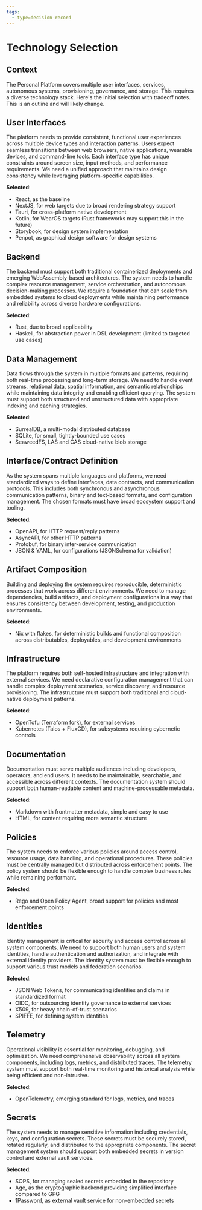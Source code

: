 ```yaml
---
tags:
  - type=decision-record
---
```


# Technology Selection

## Context

The Personal Platform covers multiple user interfaces, services, autonomous systems, provisioning, governance, and storage. This requires a diverse technology stack. Here's the initial selection with tradeoff notes. This is an outline and will likely change.

## User Interfaces

The platform needs to provide consistent, functional user experiences across multiple device types and interaction patterns. Users expect seamless transitions between web browsers, native applications, wearable devices, and command-line tools. Each interface type has unique constraints around screen size, input methods, and performance requirements. We need a unified approach that maintains design consistency while leveraging platform-specific capabilities.

**Selected**:

- React, as the baseline
- NextJS, for web targets due to broad rendering strategy support
- Tauri, for cross-platform native development
- Kotlin, for WearOS targets (Rust frameworks may support this in the future)
- Storybook, for design system implementation
- Penpot, as graphical design software for design systems

## Backend

The backend must support both traditional containerized deployments and emerging WebAssembly-based architectures. The system needs to handle complex resource management, service orchestration, and autonomous decision-making processes. We require a foundation that can scale from embedded systems to cloud deployments while maintaining performance and reliability across diverse hardware configurations.

**Selected**:

- Rust, due to broad applicability
- Haskell, for abstraction power in DSL development (limited to targeted use cases)

## Data Management

Data flows through the system in multiple formats and patterns, requiring both real-time processing and long-term storage. We need to handle event streams, relational data, spatial information, and semantic relationships while maintaining data integrity and enabling efficient querying. The system must support both structured and unstructured data with appropriate indexing and caching strategies.

**Selected**:

- SurrealDB, a multi-modal distributed database
- SQLite, for small, tightly-bounded use cases
- SeaweedFS, LAS and CAS cloud-native blob storage

## Interface/Contract Definition

As the system spans multiple languages and platforms, we need standardized ways to define interfaces, data contracts, and communication protocols. This includes both synchronous and asynchronous communication patterns, binary and text-based formats, and configuration management. The chosen formats must have broad ecosystem support and tooling.

**Selected**:

- OpenAPI, for HTTP request/reply patterns
- AsyncAPI, for other HTTP patterns
- Protobuf, for binary inter-service communication
- JSON & YAML, for configurations (JSONSchema for validation)

## Artifact Composition

Building and deploying the system requires reproducible, deterministic processes that work across different environments. We need to manage dependencies, build artifacts, and deployment configurations in a way that ensures consistency between development, testing, and production environments.

**Selected**:

- Nix with flakes, for deterministic builds and functional composition across distributables, deployables, and development environments

## Infrastructure

The platform requires both self-hosted infrastructure and integration with external services. We need declarative configuration management that can handle complex deployment scenarios, service discovery, and resource provisioning. The infrastructure must support both traditional and cloud-native deployment patterns.

**Selected**:

- OpenTofu (Terraform fork), for external services
- Kubernetes (Talos + FluxCD), for subsystems requiring cybernetic controls

## Documentation

Documentation must serve multiple audiences including developers, operators, and end users. It needs to be maintainable, searchable, and accessible across different contexts. The documentation system should support both human-readable content and machine-processable metadata.

**Selected**:

- Markdown with frontmatter metadata, simple and easy to use
- HTML, for content requiring more semantic structure

## Policies

The system needs to enforce various policies around access control, resource usage, data handling, and operational procedures. These policies must be centrally managed but distributed across enforcement points. The policy system should be flexible enough to handle complex business rules while remaining performant.

**Selected**:

- Rego and Open Policy Agent, broad support for policies and most enforcement points

## Identities

Identity management is critical for security and access control across all system components. We need to support both human users and system identities, handle authentication and authorization, and integrate with external identity providers. The identity system must be flexible enough to support various trust models and federation scenarios.

**Selected**:

- JSON Web Tokens, for communicating identities and claims in standardized format
- OIDC, for outsourcing identity governance to external services
- X509, for heavy chain-of-trust scenarios
- SPIFFE, for defining system identities

## Telemetry

Operational visibility is essential for monitoring, debugging, and optimization. We need comprehensive observability across all system components, including logs, metrics, and distributed traces. The telemetry system must support both real-time monitoring and historical analysis while being efficient and non-intrusive.

**Selected**:

- OpenTelemetry, emerging standard for logs, metrics, and traces

## Secrets

The system needs to manage sensitive information including credentials, keys, and configuration secrets. These secrets must be securely stored, rotated regularly, and distributed to the appropriate components. The secret management system should support both embedded secrets in version control and external vault services.

**Selected**:

- SOPS, for managing sealed secrets embedded in the repository
- Age, as the cryptographic backend providing simplified interface compared to GPG
- 1Password, as external vault service for non-embedded secrets
